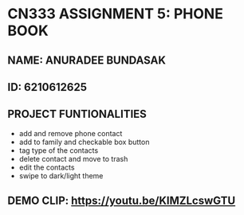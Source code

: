 # CN333 ASSIGNMENT 5: PHONE BOOK
## NAME: ANURADEE BUNDASAK
## ID: 6210612625
## PROJECT FUNTIONALITIES
   - add and remove phone contact
   - add to family and checkable box button
   - tag type of the contacts
   - delete contact and move to trash
   - edit the contacts
   - swipe to dark/light theme
## DEMO CLIP: https://youtu.be/KIMZLcswGTU
